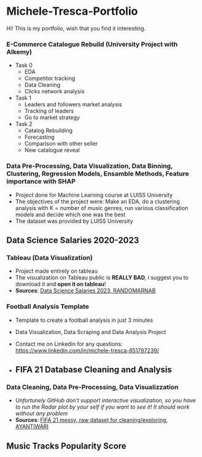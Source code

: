 # Michele-Tresca-Portfolio

Hi! This is my portfolio, wish that you find it interesting. 


### E-Commerce Catalogue Rebuild (University Project with Alkemy)
* Task 0
  - EDA
  - Competitor tracking
  - Data Cleaning
  - Clicks network analysis
* Task 1
  - Leaders and followers market analysis
  - Tracking of leaders
  - Go to market strategy
* Task 2
  - Catalog Rebuilding
  - Forecasting
  - Comparison with other seller
  - New catalogue reveal




### Data Pre-Processing, Data Visualization, Data Binning, Clustering, Regression Models, Ensamble Methods, Feature importance with SHAP
* Project done for Machine Learning course at LUISS University
* The objectives of the project were: Make an EDA, do a clustering analysis with K = number of music genres, run various classification models and decide which one was the best
* The dataset was provided by LUISS University


## Data Science Salaries 2020-2023

### Tableau (Data Visualization)
* Project made entirely on tableau
* The visualization on Tableau public is **REALLY BAD**, i suggest you to download it and **open it on tableau**! 
* **Sources**: [Data Science Salaries 2023, RANDOMARNAB](https://www.kaggle.com/datasets/arnabchaki/data-science-salaries-2023)


### Football Analysis Template 

* Template to create a football analysis in just 3 minutes
* Data Visualization, Data Scraping and Data Analysis Project
* Contact me on Linkedin for any questions: https://www.linkedin.com/in/michele-tresca-851787239/

* ##  FIFA 21 Database Cleaning and Analysis


### Data Cleaning, Data Pre-Processing, Data Visualizzation 
* *Unfortunely GitHub don't support interactive visualization, so you have to run the Radar plot by your self if you want to see it! It should work without any problem*
* **Sources**: [FIFA 21 messy, raw dataset for cleaning/exploring, AYANTIWARI](https://www.kaggle.com/datasets/yagunnersya/fifa-21-messy-raw-dataset-for-cleaning-exploring?select=fifa21_raw_data.csv)


##  Music Tracks Popularity Score
